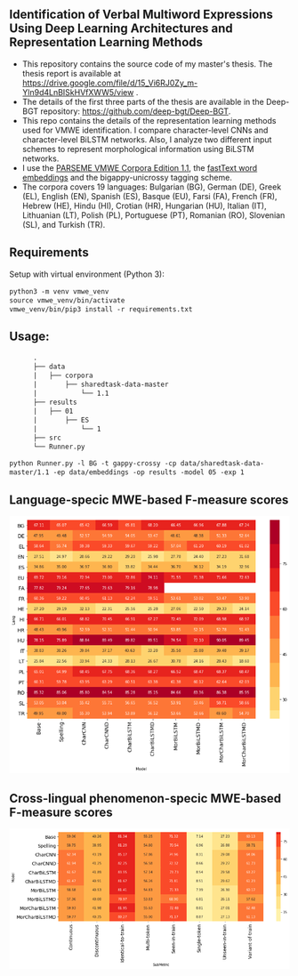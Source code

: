 ## Identification of Verbal Multiword Expressions Using Deep Learning Architectures and Representation Learning Methods

- This repository contains the source code of my master's thesis. The thesis report is available at  https://drive.google.com/file/d/15_Vi6RJ0Zy_m-Yln9d4LnBISkHVfXWW5/view . 
- The details of the first three parts of the thesis are available in the Deep-BGT repository: https://github.com/deep-bgt/Deep-BGT. 
- This repo contains the details of the representation learning methods used for VMWE identification. I compare character-level CNNs and character-level BiLSTM networks. Also, I analyze two different input schemes to represent morphological information using BiLSTM networks.
- I use the [PARSEME VMWE Corpora Edition 1.1](http://multiword.sourceforge.net/PHITE.php?sitesig=CONF&page=CONF_04_LAW-MWE-CxG_2018___lb__COLING__rb__), the [fastText word embeddings](https://github.com/facebookresearch/fastText/blob/master/docs/crawl-vectors.md) and the bigappy-unicrossy tagging scheme.
- The corpora covers 19 languages:
          Bulgarian (BG), German (DE), Greek (EL), English (EN), Spanish (ES), Basque (EU), Farsi (FA), French (FR),
          Hebrew (HE), Hindu (HI), Crotian (HR), Hungarian (HU), Italian (IT), Lithuanian (LT),
           Polish (PL), Portuguese (PT), Romanian (RO), Slovenian (SL), and Turkish (TR).

## Requirements

Setup with virtual environment (Python 3):
```
python3 -m venv vmwe_venv
source vmwe_venv/bin/activate
vmwe_venv/bin/pip3 install -r requirements.txt
```
## Usage:

          .
          ├── data
          |   ├── corpora
          |       ├── sharedtask-data-master
          |           └── 1.1
          ├── results
          |   ├── 01
          |       ├── ES
          |           └── 1
          ├── src
          └── Runner.py
```
python Runner.py -l BG -t gappy-crossy -cp data/sharedtask-data-master/1.1 -ep data/embeddings -op results -model 05 -exp 1
```
## Language-specic MWE-based F-measure scores 
![MWE-based F1 scores](results.png)
## Cross-lingual phenomenon-specic MWE-based F-measure scores

![phenomenon](phe.png)
